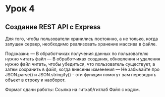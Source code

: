 # Урок 4

## Создание REST API с Express

Для того, чтобы пользователи хранились постоянно, а не только,
когда запущен сервер, необходимо реализовать хранение массива в файле.

Подсказки:
— В обработчиках получения данных по пользователю нужно читать файл
— В обработчиках создания, обновления и удаления нужно файл читать,
чтобы убедиться, что пользователь существует, а затем сохранить в файл,
когда внесены изменения
— Не забывайте про JSON.parse() и JSON.stringify() - эти функции
помогут вам переводить объект в строку и наоборот.

Формат сдачи работы:
Ссылка на гитхаб/гитлаб
Файл с кодом.
